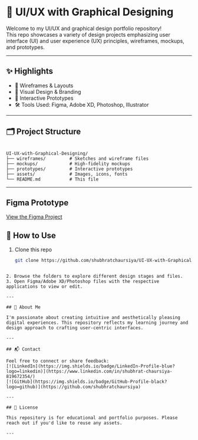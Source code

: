 # 🎨 UI/UX with Graphical Designing

Welcome to my UI/UX and graphical design portfolio repository!  
This repo showcases a variety of design projects emphasizing user interface (UI) and user experience (UX) principles, wireframes, mockups, and prototypes.

---

## ✨ Highlights

- 📐 Wireframes & Layouts  
- 🎨 Visual Design & Branding  
- 🧩 Interactive Prototypes  
- 🛠️ Tools Used: Figma, Adobe XD, Photoshop, Illustrator  

---

## 🗂️ Project Structure

```

UI-UX-with-Graphical-Designing/
├── wireframes/         # Sketches and wireframe files
├── mockups/            # High-fidelity mockups
├── prototypes/         # Interactive prototypes
├── assets/             # Images, icons, fonts
└── README.md           # This file

````

---
## Figma Prototype

[View the Figma Project](https://www.figma.com/proto/kdQAsZTuTzwO8ZqQacMuxL/My-Project?node-id=149-50&p=f&t=j3VNgJXapw2kAXWu-0&scaling=min-zoom&content-scaling=fixed&page-id=2%3A14&starting-point-node-id=149%3A50)

## 🚀 How to Use

1. Clone this repo  
   ```bash
   git clone https://github.com/shubhratchaursiya/UI-UX-with-Graphical-Designing.git
````

2. Browse the folders to explore different design stages and files.
3. Open Figma/Adobe XD/Photoshop files with the respective applications to view or edit.

---

## 🎯 About Me

I'm passionate about creating intuitive and aesthetically pleasing digital experiences. This repository reflects my learning journey and design approach to crafting user-centric interfaces.

---

## 📬 Contact

Feel free to connect or share feedback:
[![LinkedIn](https://img.shields.io/badge/LinkedIn-Profile-blue?logo=linkedin)](https://www.linkedin.com/in/shubhrat-chaursiya-819672354/)
[![GitHub](https://img.shields.io/badge/GitHub-Profile-black?logo=github)](https://github.com/shubhratchaursiya)

---

## 📄 License

This repository is for educational and portfolio purposes. Please reach out if you'd like to reuse any assets.

---
